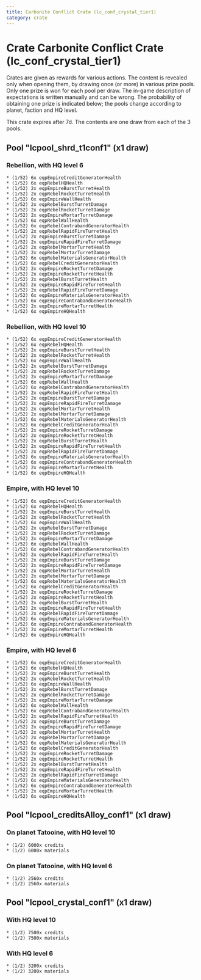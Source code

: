 ```yaml
---
title: Carbonite Conflict Crate (lc_conf_crystal_tier1)
category: crate
---
```


# Crate Carbonite Conflict Crate (lc_conf_crystal_tier1)

Crates are given as rewards for various actions. The content is revealed only when opening them, by drawing once (or more) in various prize pools. Only one prize is won for each pool per draw. The in-game description of expectations is written manually and can be wrong. The probability of obtaining one prize is indicated below; the pools change according to planet, faction and HQ level.

This crate expires after 7d. The contents are one draw from each of the 3 pools.

## Pool "lcpool_shrd_t1conf1" (x1 draw)

### Rebellion, with HQ level 6

    * (1/52) 6x eqpEmpireCreditGeneratorHealth
    * (1/52) 6x eqpRebelHQHealth
    * (1/52) 2x eqpEmpireBurstTurretHealth
    * (1/52) 2x eqpRebelRocketTurretHealth
    * (1/52) 6x eqpEmpireWallHealth
    * (1/52) 2x eqpRebelBurstTurretDamage
    * (1/52) 2x eqpRebelRocketTurretDamage
    * (1/52) 2x eqpEmpireMortarTurretDamage
    * (1/52) 6x eqpRebelWallHealth
    * (1/52) 6x eqpRebelContrabandGeneratorHealth
    * (1/52) 2x eqpRebelRapidFireTurretHealth
    * (1/52) 2x eqpEmpireBurstTurretDamage
    * (1/52) 2x eqpEmpireRapidFireTurretDamage
    * (1/52) 2x eqpRebelMortarTurretHealth
    * (1/52) 2x eqpRebelMortarTurretDamage
    * (1/52) 6x eqpRebelMaterialsGeneratorHealth
    * (1/52) 6x eqpRebelCreditGeneratorHealth
    * (1/52) 2x eqpEmpireRocketTurretDamage
    * (1/52) 2x eqpEmpireRocketTurretHealth
    * (1/52) 2x eqpRebelBurstTurretHealth
    * (1/52) 2x eqpEmpireRapidFireTurretHealth
    * (1/52) 2x eqpRebelRapidFireTurretDamage
    * (1/52) 6x eqpEmpireMaterialsGeneratorHealth
    * (1/52) 6x eqpEmpireContrabandGeneratorHealth
    * (1/52) 2x eqpEmpireMortarTurretHealth
    * (1/52) 6x eqpEmpireHQHealth

### Rebellion, with HQ level 10

    * (1/52) 6x eqpEmpireCreditGeneratorHealth
    * (1/52) 6x eqpRebelHQHealth
    * (1/52) 2x eqpEmpireBurstTurretHealth
    * (1/52) 2x eqpRebelRocketTurretHealth
    * (1/52) 6x eqpEmpireWallHealth
    * (1/52) 2x eqpRebelBurstTurretDamage
    * (1/52) 2x eqpRebelRocketTurretDamage
    * (1/52) 2x eqpEmpireMortarTurretDamage
    * (1/52) 6x eqpRebelWallHealth
    * (1/52) 6x eqpRebelContrabandGeneratorHealth
    * (1/52) 2x eqpRebelRapidFireTurretHealth
    * (1/52) 2x eqpEmpireBurstTurretDamage
    * (1/52) 2x eqpEmpireRapidFireTurretDamage
    * (1/52) 2x eqpRebelMortarTurretHealth
    * (1/52) 2x eqpRebelMortarTurretDamage
    * (1/52) 6x eqpRebelMaterialsGeneratorHealth
    * (1/52) 6x eqpRebelCreditGeneratorHealth
    * (1/52) 2x eqpEmpireRocketTurretDamage
    * (1/52) 2x eqpEmpireRocketTurretHealth
    * (1/52) 2x eqpRebelBurstTurretHealth
    * (1/52) 2x eqpEmpireRapidFireTurretHealth
    * (1/52) 2x eqpRebelRapidFireTurretDamage
    * (1/52) 6x eqpEmpireMaterialsGeneratorHealth
    * (1/52) 6x eqpEmpireContrabandGeneratorHealth
    * (1/52) 2x eqpEmpireMortarTurretHealth
    * (1/52) 6x eqpEmpireHQHealth

### Empire, with HQ level 10

    * (1/52) 6x eqpEmpireCreditGeneratorHealth
    * (1/52) 6x eqpRebelHQHealth
    * (1/52) 2x eqpEmpireBurstTurretHealth
    * (1/52) 2x eqpRebelRocketTurretHealth
    * (1/52) 6x eqpEmpireWallHealth
    * (1/52) 2x eqpRebelBurstTurretDamage
    * (1/52) 2x eqpRebelRocketTurretDamage
    * (1/52) 2x eqpEmpireMortarTurretDamage
    * (1/52) 6x eqpRebelWallHealth
    * (1/52) 6x eqpRebelContrabandGeneratorHealth
    * (1/52) 2x eqpRebelRapidFireTurretHealth
    * (1/52) 2x eqpEmpireBurstTurretDamage
    * (1/52) 2x eqpEmpireRapidFireTurretDamage
    * (1/52) 2x eqpRebelMortarTurretHealth
    * (1/52) 2x eqpRebelMortarTurretDamage
    * (1/52) 6x eqpRebelMaterialsGeneratorHealth
    * (1/52) 6x eqpRebelCreditGeneratorHealth
    * (1/52) 2x eqpEmpireRocketTurretDamage
    * (1/52) 2x eqpEmpireRocketTurretHealth
    * (1/52) 2x eqpRebelBurstTurretHealth
    * (1/52) 2x eqpEmpireRapidFireTurretHealth
    * (1/52) 2x eqpRebelRapidFireTurretDamage
    * (1/52) 6x eqpEmpireMaterialsGeneratorHealth
    * (1/52) 6x eqpEmpireContrabandGeneratorHealth
    * (1/52) 2x eqpEmpireMortarTurretHealth
    * (1/52) 6x eqpEmpireHQHealth

### Empire, with HQ level 6

    * (1/52) 6x eqpEmpireCreditGeneratorHealth
    * (1/52) 6x eqpRebelHQHealth
    * (1/52) 2x eqpEmpireBurstTurretHealth
    * (1/52) 2x eqpRebelRocketTurretHealth
    * (1/52) 6x eqpEmpireWallHealth
    * (1/52) 2x eqpRebelBurstTurretDamage
    * (1/52) 2x eqpRebelRocketTurretDamage
    * (1/52) 2x eqpEmpireMortarTurretDamage
    * (1/52) 6x eqpRebelWallHealth
    * (1/52) 6x eqpRebelContrabandGeneratorHealth
    * (1/52) 2x eqpRebelRapidFireTurretHealth
    * (1/52) 2x eqpEmpireBurstTurretDamage
    * (1/52) 2x eqpEmpireRapidFireTurretDamage
    * (1/52) 2x eqpRebelMortarTurretHealth
    * (1/52) 2x eqpRebelMortarTurretDamage
    * (1/52) 6x eqpRebelMaterialsGeneratorHealth
    * (1/52) 6x eqpRebelCreditGeneratorHealth
    * (1/52) 2x eqpEmpireRocketTurretDamage
    * (1/52) 2x eqpEmpireRocketTurretHealth
    * (1/52) 2x eqpRebelBurstTurretHealth
    * (1/52) 2x eqpEmpireRapidFireTurretHealth
    * (1/52) 2x eqpRebelRapidFireTurretDamage
    * (1/52) 6x eqpEmpireMaterialsGeneratorHealth
    * (1/52) 6x eqpEmpireContrabandGeneratorHealth
    * (1/52) 2x eqpEmpireMortarTurretHealth
    * (1/52) 6x eqpEmpireHQHealth

## Pool "lcpool_creditsAlloy_conf1" (x1 draw)

### On planet Tatooine, with HQ level 10

    * (1/2) 6000x credits
    * (1/2) 6000x materials

### On planet Tatooine, with HQ level 6

    * (1/2) 2560x credits
    * (1/2) 2560x materials

## Pool "lcpool_crystal_conf1" (x1 draw)

### With HQ level 10

    * (1/2) 7500x credits
    * (1/2) 7500x materials

### With HQ level 6

    * (1/2) 3200x credits
    * (1/2) 3200x materials
